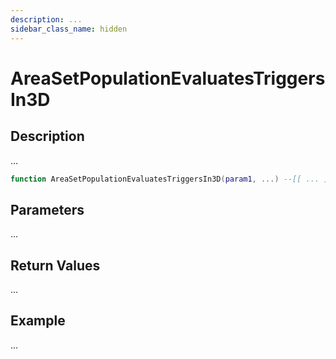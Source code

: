 ```yaml
---
description: ...
sidebar_class_name: hidden
---
```


# AreaSetPopulationEvaluatesTriggersIn3D

## Description

...

```lua
function AreaSetPopulationEvaluatesTriggersIn3D(param1, ...) --[[ ... ]] end
```

## Parameters

...

## Return Values

...

## Example

...

